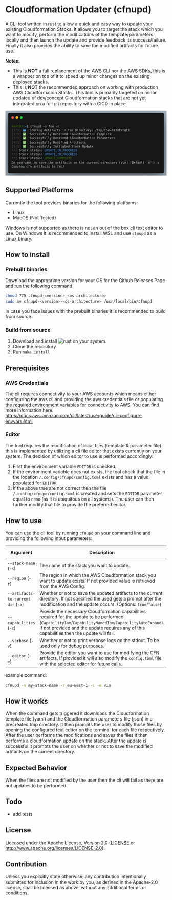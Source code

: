 # Cloudformation Updater (cfnupd)

A CLI tool written in rust to allow a quick and easy way to update your existing Cloudformation Stacks. It allows you to target the stack which you want to modify, perform the modifications of the template/parameters locally and then launch the update and provide feedback its success/failure. Finally it also provides the ability to save the modified artifacts for future use.

**Notes:**

- This is **NOT** a full replacement of the AWS CLI nor the AWS SDKs, this is a wrapper on top of it to speed up minor changes on the existing deployed stacks. 
- This is **NOT** the recommended approach on working with production AWS Cloudformation Stacks. This tool is primarily targeted on minor updated of dev/concept Cloudformation stacks that are not yet integrated on a full git repository with a CICD in place.

![cli-output](.docs/images/cli-output.png?raw=true "sample cli output")

## Supported Platforms

Currently the tool provides binaries for the following platforms:

- Linux
- MacOS (Not Tested)

Windows is not supported as there is not an out of the box cli text editor to use. On Windows it is recommended to install WSL and use `cfnupd` as a Linux binary. 

## How to install

### Prebuilt binaries

Download the appropriate version for your OS for the Github Releases Page and run the following command
``` bash
chmod 775 cfnupd-<version>-<os-architecture> 
sudo mv cfnupd-<version>-<os-architecture> /usr/local/bin/cfnupd
```

In case you face issues with the prebuilt binaries it is recommended to build from source.

### Build from source

1. Download and install ![rust](https://www.rust-lang.org/tools/install) on your system.
2. Clone the repository 
3. Run `make install`

## Prerequisites

### AWS Credentials

The cli requires connectivity to your AWS accounts which means either configuring the aws cli and providing the aws credentials file or populating the required environment variables for connectivity to AWS. You can find more information here: https://docs.aws.amazon.com/cli/latest/userguide/cli-configure-envvars.html

### Editor

The tool requires the modification of local files (template & parameter file) this is implemented by utilizing a cli file editor that exists currently on your system. The decision of which editor to use is performed accordingly:

1. First the environment variable `EDITOR` is checked.
2. If the environment variable does not exists, the tool check that the file in the location `/.config/cfnupd/config.toml` exists and has a value populated for `EDITOR`
3. If the above true are not correct then the file `/.config/cfnupd/config.toml` is created and sets the `EDITOR` parameter equal to `nano` (as it is ubiquitous on all systems). The user can then further modify that file to provide the preferred editor. 



## How to use

You can use the cli tool by running `cfnupd` on your command line and providing the following input parameters:

| Argument                            | Description                                                  | Example Value |
| ----------------------------------- | ------------------------------------------------------------ | ------------- |
| `--stack-name` (`-s`)               | The name of the stack you want to update.                    | `foo`         |
| `--region` (`-r`)                   | The region in which the AWS Cloudformation stack you want to update exists. If not provided value is retrieved from the AWS Config. | `eu-west-1`   |
| `--artifacts-to-current-dir` (`-a`) | Whether or not to save the updated artifacts to the current directory. If not specified the used gets a prompt after the modification and the update occurs. (Options: `true`/`false`) | `true`        |
| `--capabilities` (`-c`)             | Provide the necessary Cloudformation capabilities required for the update to be performed (`CapabilityIam`/`CapabilityNamedIam`/`CapabilityAutoExpand`). If not provided and the update requires any of this capabilities then the update will fail. | N/A           |
| `--verbose` (`-v`)                  | Whether or not to print verbose logs on the stdout. To be used only for debug purposes. | N/A           |
| `--editor` (`-e`)                   | Provide the editor you want to use for modifying the CFN artifacts. If provided it will also modify the `config.toml` file with the selected editor for future calls. | `vim`         |

example command:

``` bash 
cfnupd -s my-stack-name -r eu-west-1 -c -e vim
```



## How it works

When the command gets triggered it downloads the Cloudformation template file (yaml) and the Cloudformation parameters file (json) in a precreated tmp directory. It then prompts the user to modify those files by opening the configured text editor on the terminal for each file respectively. After the user performs the modifications and saves the files it then performs a cloudformation update on the stack. After the update is successful it prompts the user on whether or not to save the modified artifacts on the current directory.



## Expected Behavior

When the files are not modified by the user then the cli will fail as there are not updates to be performed.



## Todo

- add tests




## License
Licensed under the Apache License, Version 2.0 ([LICENSE](LICENSE) or http://www.apache.org/licenses/LICENSE-2.0).



## Contribution

Unless you explicitly state otherwise, any contribution intentionally submitted for inclusion in the work by you, as defined in the Apache-2.0 license, shall be licensed as above, without any additional terms or conditions.